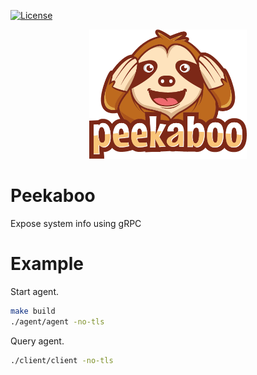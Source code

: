 [![License](https://img.shields.io/badge/License-Apache%202.0-blue.svg)](https://raw.githubusercontent.com/pekaboo-io/peekaboo/master/LICENSE)

<p align="center">
  <img src="img/peekaboo.png" width="50%">
</p>

# Peekaboo

Expose system info using gRPC

# Example

Start agent.

```bash
make build
./agent/agent -no-tls
```

Query agent.

```bash
./client/client -no-tls
```

